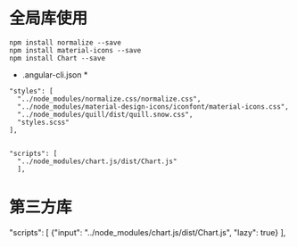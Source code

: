 # 全局库使用

```
npm install normalize --save
npm install material-icons --save
npm install Chart --save
```

* .angular-cli.json *

```
"styles": [
  "../node_modules/normalize.css/normalize.css",
  "../node_modules/material-design-icons/iconfont/material-icons.css",
  "../node_modules/quill/dist/quill.snow.css",
  "styles.scss"
],
      
```

```
"scripts": [
  "../node_modules/chart.js/dist/Chart.js"
  ],
```

# 第三方库

"scripts": [
  {"input": "../node_modules/chart.js/dist/Chart.js", "lazy": true}
],
